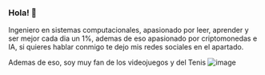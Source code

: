 ### Hola! 👋

<!--
**LuisVargas48/LuisVargas48** is a ✨ _special_ ✨ repository because its `README.md` (this file) appears on your GitHub profile.

Here are some ideas to get you started:

- 🔭 I’m currently working on ...
- 🌱 I’m currently learning ...
- 👯 I’m looking to collaborate on ...
- 🤔 I’m looking for help with ...
- 💬 Ask me about ...
- 📫 How to reach me: ...
- 😄 Pronouns: ...
- ⚡ Fun fact: ...
-->

Ingeniero en sistemas computacionales, apasionado por leer, aprender y ser mejor cada dia un 1%, ademas de eso apasionado por criptomonedas e IA,  si quieres  hablar conmigo te dejo mis redes sociales en el apartado. 

Ademas de eso, soy muy fan de los videojuegos y del Tenis 
![image](https://github.com/LuisVargas48/LuisVargas48/assets/36382404/5a1a1b70-5425-4276-b362-3f19da17dc75)
